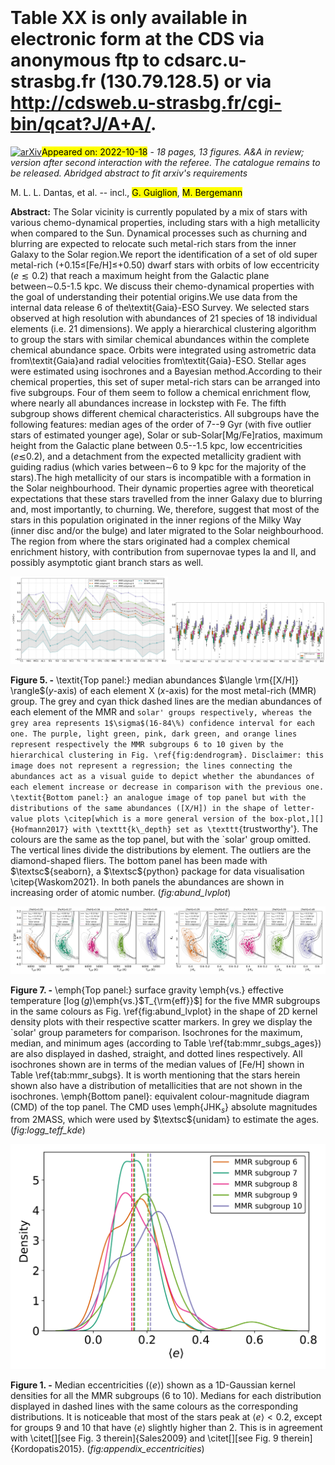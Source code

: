 <div class="macros" style="visibility:hidden;">
$\newcommand{\ensuremath}{}$
$\newcommand{\xspace}{}$
$\newcommand{\object}[1]{\texttt{#1}}$
$\newcommand{\farcs}{{.}''}$
$\newcommand{\farcm}{{.}'}$
$\newcommand{\arcsec}{''}$
$\newcommand{\arcmin}{'}$
$\newcommand{\ion}[2]{#1#2}$
$\newcommand{\textsc}[1]{\textrm{#1}}$
$\newcommand{\hl}[1]{\textrm{#1}}$
$\newcommand$</div>

<div class="macros" style="visibility:hidden;">
$\newcommand{$\ensuremath$}{}$
$\newcommand{$\xspace$}{}$
$\newcommand{$\object$}[1]{\texttt{#1}}$
$\newcommand{$\farcs$}{{.}''}$
$\newcommand{$\farcm$}{{.}'}$
$\newcommand{$\arcsec$}{''}$
$\newcommand{$\arcmin$}{'}$
$\newcommand{$\ion$}[2]{#1#2}$
$\newcommand{$\textsc$}[1]{\textrm{#1}}$
$\newcommand{$\hl$}[1]{\textrm{#1}}$
$\newcommand$</div>



<div id="title">

# Table XX is only available in electronic form at the CDS via anonymous ftp to cdsarc.u-strasbg.fr (130.79.128.5) or via http://cdsweb.u-strasbg.fr/cgi-bin/qcat?J/A+A/.

</div>
<div id="comments">

[![arXiv](https://img.shields.io/badge/arXiv-2210.08510-b31b1b.svg)](https://arxiv.org/abs/2210.08510)<mark>Appeared on: 2022-10-18</mark> - _18 pages, 13 figures. A&A in review; version after second interaction with the referee. The catalogue remains to be released. Abridged abstract to fit arxiv's requirements_

</div>
<div id="authors">

M. L. L. Dantas, et al. -- incl., <mark><mark>G. Guiglion</mark></mark>, <mark><mark>M. Bergemann</mark></mark>

</div>
<div id="abstract">

**Abstract:** The Solar vicinity is currently populated by a mix of stars with various chemo-dynamical properties, including stars with a high metallicity when compared to the Sun. Dynamical processes such as churning and blurring are expected to relocate such metal-rich stars from the inner Galaxy to the Solar region.We report the identification of a set of old super metal-rich (+0.15$\leq$[Fe/H]$\leq$+0.50) dwarf stars with orbits of low eccentricity ($e \lesssim 0.2$) that reach a maximum height from the Galactic plane between$\sim$0.5-1.5 kpc. We discuss their chemo-dynamical properties with the goal of understanding their potential origins.We use data from the internal data release 6 of the\textit{Gaia}-ESO Survey. We selected stars observed at high resolution with abundances of 21 species of 18 individual elements (i.e. 21 dimensions). We apply a hierarchical clustering algorithm to group the stars with similar chemical abundances within the complete chemical abundance space. Orbits were integrated using astrometric data from\textit{Gaia}and radial velocities from\textit{Gaia}-ESO. Stellar ages were estimated using isochrones and a Bayesian method.According to their chemical properties, this set of super metal-rich stars can be arranged into five subgroups. Four of them seem to follow a chemical enrichment flow, where nearly all abundances increase in lockstep with Fe. The fifth subgroup shows different chemical characteristics. All subgroups have the following features: median ages of the order of 7--9 Gyr (with five outlier stars of estimated younger age), Solar or sub-Solar[Mg/Fe]ratios, maximum height from the Galactic plane between 0.5--1.5 kpc, low eccentricities ($e\lesssim$0.2), and a detachment from the expected metallicity gradient with guiding radius (which varies between$\sim$6 to 9 kpc for the majority of the stars).The high metallicity of our stars is incompatible with a formation in the Solar neighbourhood. Their dynamic properties agree with theoretical expectations that these stars travelled from the inner Galaxy due to blurring and, most importantly, to churning. We, therefore, suggest that most of the stars in this population originated in the inner regions of the Milky Way (inner disc and/or the bulge) and later migrated to the Solar neighbourhood. The region from where the stars originated had a complex chemical enrichment history, with contribution from supernovae types Ia and II, and possibly asymptotic giant branch stars as well.

</div>

<div id="div_fig1">

<img src="tmp_2210.08510/./figs/group_mmr_v2.png" alt="Fig5.1" width="50%"/><img src="tmp_2210.08510/./figs/mmr_subgroups_lvplots.png" alt="Fig5.2" width="50%"/>

**Figure 5. -** \textit{Top panel:} median abundances $\langle \rm{[X/H]} \rangle$($y$-axis) of each element X ($x$-axis) for the most metal-rich (MMR) group. The grey and cyan thick dashed lines are the median abundances of each element of the MMR and `solar' groups respectively, whereas the grey area represents 1$\sigma$(16-84\%) confidence interval for each one. The purple, light green, pink, dark green, and orange lines represent respectively the MMR subgroups 6 to 10 given by the hierarchical clustering in Fig. \ref{fig:dendrogram}. Disclaimer: this image does not represent a regression; the lines connecting the abundances act as a visual guide to depict whether the abundances of each element increase or decrease in comparison with the previous one. \textit{Bottom panel:} an analogue image of top panel but with the distributions of the same abundances ([X/H]) in the shape of letter-value plots \citep[which is a more general version of the box-plot,][]{Hofmann2017} with \texttt{k\_depth} set as \texttt{`trustworthy'}. The colours are the same as the top panel, but with the `solar' group omitted. The vertical lines divide the distributions by element. The outliers are the diamond-shaped fliers. The bottom panel has been made with $\textsc${seaborn}, a $\textsc${python} package for data visualisation \citep{Waskom2021}. In both panels the abundances are shown in increasing order of atomic number. (*fig:abund_lvplot*)

</div>
<div id="div_fig2">

<img src="tmp_2210.08510/./figs/MMR_solar_logg_teff_track_kde_ages.png" alt="Fig7.1" width="50%"/><img src="tmp_2210.08510/./figs/MMR_solar_k_jk_track_kde_ages.png" alt="Fig7.2" width="50%"/>

**Figure 7. -** \emph{Top panel:} surface gravity \emph{vs.} effective temperature [$\log(g)$\emph{vs.}$T_{\rm{eff}}$] for the five MMR subgroups in the same colours as Fig. \ref{fig:abund_lvplot} in the shape of 2D kernel density plots with their respective scatter markers. In grey we display the `solar' group parameters for comparison. Isochrones for the maximum, median, and minimum ages (according to Table \ref{tab:mmr_subgs_ages}) are also displayed in dashed, straight, and dotted lines respectively.  All isochrones shown are in terms of the median values of [Fe/H] shown in Table \ref{tab:mmr_subgs}. It is worth mentioning that the stars herein shown also have a distribution of metallicities that are not shown in the isochrones. \emph{Bottom panel}: equivalent colour-magnitude diagram (CMD) of the top panel. The CMD uses \emph{JHK$_s$} absolute magnitudes from 2MASS, which were used by $\textsc${unidam} to estimate the ages. (*fig:logg_teff_kde*)

</div>
<div id="div_fig3">

<img src="tmp_2210.08510/./figs/eccentricities.png" alt="Fig1" width="100%"/>

**Figure 1. -** Median eccentricities ($\langle e \rangle$) shown as a 1D-Gaussian kernel densities for all the MMR subgroups (6 to 10). Medians for each distribution displayed in dashed lines with the same colours as the corresponding distributions. It is noticeable that most of the stars peak at $\langle e \rangle < 0.2$, except for groups 9 and 10 that have $\langle e \rangle$ slightly higher than 2. This is in agreement with \citet[][see Fig. 3 therein]{Sales2009} and \citet[][see Fig. 9 therein]{Kordopatis2015}. (*fig:appendix_eccentricities*)

</div>